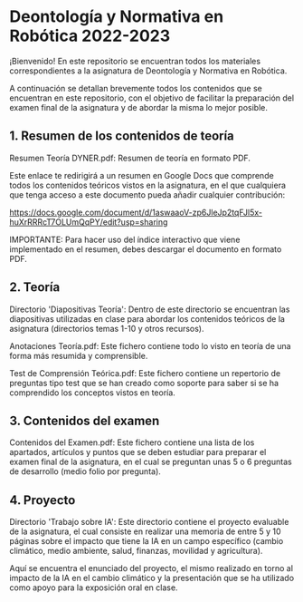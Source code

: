 # Deontología y Normativa en Robótica 2022-2023

¡Bienvenido! En este repositorio se encuentran todos los materiales correspondientes a la asignatura de Deontología y Normativa en Robótica.

A continuación se detallan brevemente todos los contenidos que se encuentran en este repositorio, con el objetivo de facilitar la preparación del examen final de la asignatura y de abordar la misma lo mejor posible.

## 1. Resumen de los contenidos de teoría

Resumen Teoría DYNER.pdf: Resumen de teoría en formato PDF.

Este enlace te redirigirá a un resumen en Google Docs que comprende todos los contenidos teóricos vistos en la asignatura, en el que cualquiera que tenga acceso a este documento pueda añadir cualquier contribución:

https://docs.google.com/document/d/1aswaaoV-zp6JleJp2tqFJl5x-huXrRRRcT7OLUmQqPY/edit?usp=sharing

IMPORTANTE: Para hacer uso del índice interactivo que viene implementado en el resumen, debes descargar el documento en formato PDF.

## 2. Teoría

Directorio 'Diapositivas Teoría': Dentro de este directorio se encuentran las diapositivas utilizadas en clase para abordar los contenidos teóricos de la asignatura (directorios temas 1-10 y otros recursos).

Anotaciones Teoría.pdf: Este fichero contiene todo lo visto en teoría de una forma más resumida y comprensible.

Test de Comprensión Teórica.pdf: Este fichero contiene un repertorio de preguntas tipo test que se han creado como soporte para saber si se ha comprendido los conceptos vistos en teoría.

## 3. Contenidos del examen

Contenidos del Examen.pdf: Este fichero contiene una lista de los apartados, artículos y puntos que se deben estudiar para preparar el examen final de la asignatura, en el cual se preguntan unas 5 o 6 preguntas de desarrollo (medio folio por pregunta).

## 4. Proyecto

Directorio 'Trabajo sobre IA': Este directorio contiene el proyecto evaluable de la asignatura, el cual consiste en realizar una memoria de entre 5 y 10 páginas sobre el impacto que tiene la IA en un campo específico (cambio climático, medio ambiente, salud, finanzas, movilidad y agricultura).

Aquí se encuentra el enunciado del proyecto, el mismo realizado en torno al impacto de la IA en el cambio climático y la presentación que se ha utilizado como apoyo para la exposición oral en clase.
